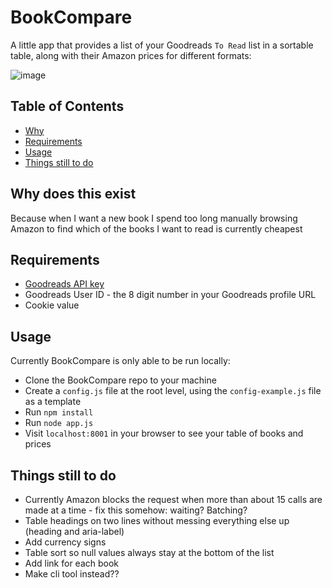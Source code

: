 
BookCompare
==========
A little app that provides a list of your Goodreads `To Read` list in a sortable table, along with their Amazon prices for different formats:

![image](https://user-images.githubusercontent.com/17846996/53880669-7a2a8100-4009-11e9-9fb5-47e350c44cbf.png)

Table of Contents
-----------------

 - [Why](#why-does-this-exist)
 - [Requirements](#requirements)
 - [Usage](#usage)
 - [Things still to do](#things-still-todo)

Why does this exist
------------

Because when I want a new book I spend too long manually browsing Amazon to find which of the books I want to read is currently cheapest

Requirements
------------

 - [Goodreads API key](https://www.goodreads.com/api/keys)
 - Goodreads User ID - the 8 digit number in your Goodreads profile URL
 - Cookie value

Usage
-----

Currently BookCompare is only able to be run locally:

 - Clone the BookCompare repo to your machine
 - Create a `config.js` file at the root level, using the `config-example.js` file as a template
 - Run `npm install`
 - Run `node app.js`
 - Visit `localhost:8001` in your browser to see your table of books and prices


Things still to do
---------------------

 - Currently Amazon blocks the request when more than about 15 calls are made at a time - fix this somehow: waiting? Batching?
 - Table headings on two lines without messing everything else up (heading and aria-label)
 - Add currency signs
 - Table sort so null values always stay at the bottom of the list
 - Add link for each book
 - Make cli tool instead??
